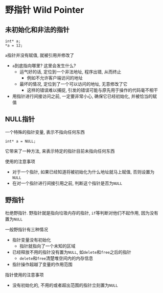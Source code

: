 # 野指针 Wild Pointer

## 未初始化和非法的指针
```
int* a;
*a = 12;
```
`a`指针并没有赋值, 就被引用并修改了
- `a`到底指向哪里? 这里会发生什么?
    - 运气好的话, 定位到一个非法地址, 程序出错, 从而终止
        - 例如不允许客户端访问的地址
    - 最坏的情况, 定位到了一个可以访问的地址, 无意修改了它
        - 这样的错误难以捕捉, 引发的错误可能与原先用于操作的代码毫不相干
- 用指针进行间接访问之前, 一定要非常小心, 确保它已经初始化, 并被恰当的赋值


## NULL指针
一个特殊的指针变量, 表示不指向任何东西
```
int* a = NULL;
```
它带来了一种方法, 来表示特定的指针目前未指向任何东西

使用的注意事项
- 对于一个指针, 如果已经知道将被初始化为什么地址就马上赋值, 否则设置为`NULL`
- 在对一个指针进行间接引用之前, 判断这个指针是否为`NULL`


## 野指针
杜绝野指针. 野指针就是指向垃圾内存的指针, `if`等判断对他们不起作用, 因为没有置为`NULL`

一般野指针有三种情况
- 指针变量没有初始化
    - 指针就指向了一个未知的区域
- 已经释放不用的指针没有置为`NULL`, 如`delete`和`free`之后的指针
    - `delete`和`free`清楚堆空间内的内存信息
- 指针操作超越了变量的作用范围

指针使用的注意事项
- 没有初始化的, 不用的或者超出范围的指针立刻置为`NULL`
